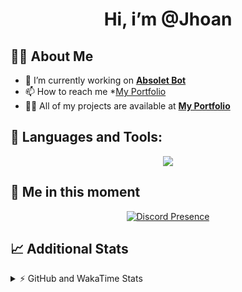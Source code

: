 <h1 align="center">Hi, i’m @Jhoan</h1>

## 🙋‍♂️ About Me

- 🔭 I’m currently working on **[Absolet Bot](https://strider.cloud)**
- 📫 How to reach me *[My Portfolio](https://jhoan.me/contact)
- 👨‍💻 All of my projects are available at **[My Portfolio](https://jhoan.me)**

## 🚀 Languages and Tools:
<p align="center">
  <a href="https://skillicons.dev">
    <img src="https://skillicons.dev/icons?i=js,ts,html,css,bootstrap,nodejs,express,vscode,neovim,vim,atom,cloudflare,git,github,discord,bots,linux,mongodb,nginx,redis,wordpress,heroku&perline=11" />
  </a>
</p>
  
## 👤 Me in this moment
<p align="center">
    <a href="https://discord.com/users/612460795124776960" target="_blank" rel="nofollow">
        <img src="https://lanyard-profile-readme.vercel.app/api/612460795124776960?idleMessage=Probably%20coding%20Absolet..." alt="Discord Presence" align="center">
    </a>
</p>

## 📈 Additional Stats
<details>
    <summary>⚡ GitHub and WakaTime Stats</summary>
    <br/>

<!--START_SECTION:waka-->
![Code Time](http://img.shields.io/badge/Code%20Time-548%20hrs%2013%20mins-blue)

**🐱 My GitHub Data** 

> 🏆 1,097 Contributions in the Year 2022
 > 
> 📦 169.8 kB Used in GitHub's Storage 
 > 
> 💼 Opted to Hire
 > 
> 📜 4 Public Repositories 
 > 
> 🔑 38 Private Repositories  
 > 
**I'm an Early 🐤** 

```text
🌞 Morning    91 commits     ██░░░░░░░░░░░░░░░░░░░░░░░   10.71% 
🌆 Daytime    392 commits    ███████████░░░░░░░░░░░░░░   46.12% 
🌃 Evening    329 commits    █████████░░░░░░░░░░░░░░░░   38.71% 
🌙 Night      38 commits     █░░░░░░░░░░░░░░░░░░░░░░░░   4.47%

```
📅 **I'm Most Productive on Saturday** 

```text
Monday       123 commits    ███░░░░░░░░░░░░░░░░░░░░░░   14.47% 
Tuesday      135 commits    ████░░░░░░░░░░░░░░░░░░░░░   15.88% 
Wednesday    139 commits    ████░░░░░░░░░░░░░░░░░░░░░   16.35% 
Thursday     92 commits     ██░░░░░░░░░░░░░░░░░░░░░░░   10.82% 
Friday       131 commits    ███░░░░░░░░░░░░░░░░░░░░░░   15.41% 
Saturday     159 commits    ████░░░░░░░░░░░░░░░░░░░░░   18.71% 
Sunday       71 commits     ██░░░░░░░░░░░░░░░░░░░░░░░   8.35%

```


📊 **This Week I Spent My Time On** 

```text
⌚︎ Time Zone: America/Bogota

💬 Programming Languages: 
TypeScript               5 hrs 13 mins       ████████████████████░░░░░   79.89% 
JavaScript               49 mins             ███░░░░░░░░░░░░░░░░░░░░░░   12.75% 
JSON                     21 mins             █░░░░░░░░░░░░░░░░░░░░░░░░   5.37% 
YAML                     6 mins              ░░░░░░░░░░░░░░░░░░░░░░░░░   1.72% 
Java                     1 min               ░░░░░░░░░░░░░░░░░░░░░░░░░   0.27%

🔥 Editors: 
VS Code                  6 hrs 32 mins       █████████████████████████   100.0%

🐱‍💻 Projects: 
bloom                    5 hrs 38 mins       █████████████████████░░░░   86.37% 
dilva                    52 mins             ███░░░░░░░░░░░░░░░░░░░░░░   13.35% 
injector                 1 min               ░░░░░░░░░░░░░░░░░░░░░░░░░   0.28%

💻 Operating System: 
Linux                    6 hrs 32 mins       █████████████████████████   100.0%

```

**I Mostly Code in JavaScript** 

```text
JavaScript               16 repos            ██████████████░░░░░░░░░░░   59.26% 
TypeScript               5 repos             ████░░░░░░░░░░░░░░░░░░░░░   18.52% 
Java                     3 repos             ██░░░░░░░░░░░░░░░░░░░░░░░   11.11% 
Shell                    1 repo              █░░░░░░░░░░░░░░░░░░░░░░░░   3.7% 
CSS                      1 repo              █░░░░░░░░░░░░░░░░░░░░░░░░   3.7%

```



 Last Updated on 28/12/2022 22:11:05 UTC
<!--END_SECTION:waka-->
</details>
